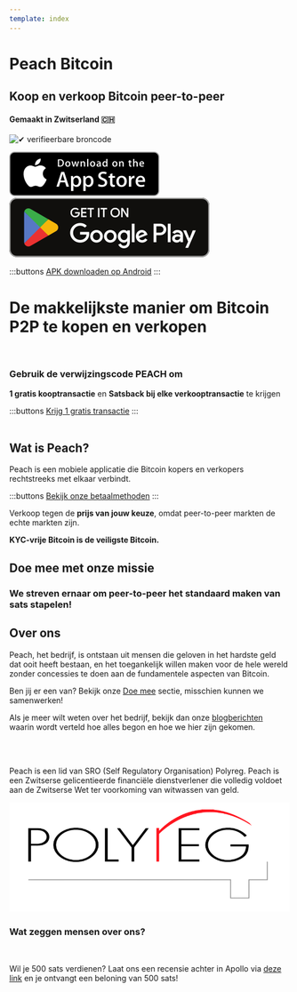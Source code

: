 ```yaml
---
template: index
---
```

<!--[teaser]-->
# Peach Bitcoin
## Koop en verkoop Bitcoin <span>peer-to-peer</span>
#### Gemaakt in Zwitserland 🇨🇭


<div class="inner-wrap">

![✔ verifieerbare broncode](/img/phones.png)

<div>
  <div class="md:flex items-end">
    <a href="https://testflight.apple.com/join/wfSPFEWG"><img class="h-180px md:h-90px" src="/img/home/download-on-the-app-store.svg" alt="Downloaden in de App Store"></a>
    <a class="md:ml-4" href="https://play.google.com/store/apps/details?id=com.peachbitcoin.peach.mainnet"><img class="h-180px md:h-90px" src="/img/home/get-it-on-google-play.svg" alt="Downloaden op Google Play"></a>
  </div>

  :::buttons
  [APK downloaden op Android](/nl/apk/)
  :::

</div>

</div>

<!--[top]-->
# De makkelijkste manier om Bitcoin P2P te kopen en verkopen
<br>

### Gebruik de verwijzingscode PEACH om

**1 gratis kooptransactie** en **Satsback bij elke verkooptransactie** te krijgen

:::buttons
[Krijg 1 gratis transactie](https://peachbitcoin.com/nl/referral/?code=PEACH)
:::
<br><br>
## Wat is Peach?

Peach is een mobiele applicatie die Bitcoin kopers en verkopers rechtstreeks met elkaar verbindt.

:::buttons
[Bekijk onze betaalmethoden](/nl/how-it-works/#available-payment-methods)
:::

Verkoop tegen de **prijs van jouw keuze**, omdat peer-to-peer markten de echte markten zijn.

**KYC-vrije Bitcoin is de veiligste Bitcoin.**

<!--[mission]-->
## Doe mee met onze missie

### We streven ernaar om peer-to-peer het standaard maken van sats stapelen!

<!--[about]-->
## Over ons

Peach, het bedrijf, is ontstaan uit mensen die geloven in het hardste geld dat ooit heeft bestaan, en het toegankelijk willen maken voor de hele wereld zonder concessies te doen aan de fundamentele aspecten van Bitcoin.

Ben jij er een van? Bekijk onze [Doe mee](/nl/join-us/) sectie, misschien kunnen we samenwerken!

Als je meer wilt weten over het bedrijf, bekijk dan onze [blogberichten](/blog/) waarin wordt verteld hoe alles begon en hoe we hier zijn gekomen.

<br><br>

Peach is een lid van SRO (Self Regulatory Organisation) Polyreg. Peach is een Zwitserse gelicentieerde financiële dienstverlener die volledig voldoet aan de Zwitserse Wet ter voorkoming van witwassen van geld.

![](/img/home/polyreg.png)


### Wat zeggen mensen over ons?
<br>
<div id="ap-widget-container" class="ap-widget-container" prod_code="peach" show ="top" bg_color="#FFFFFF" review_bg_color = "#FFFFFF" text_color = "#000000"></div>

Wil je 500 sats verdienen? Laat ons een recensie achter in Apollo via [deze link](https://heyapollo.com/invite-review?prod=peach) en je ontvangt een beloning van 500 sats!

